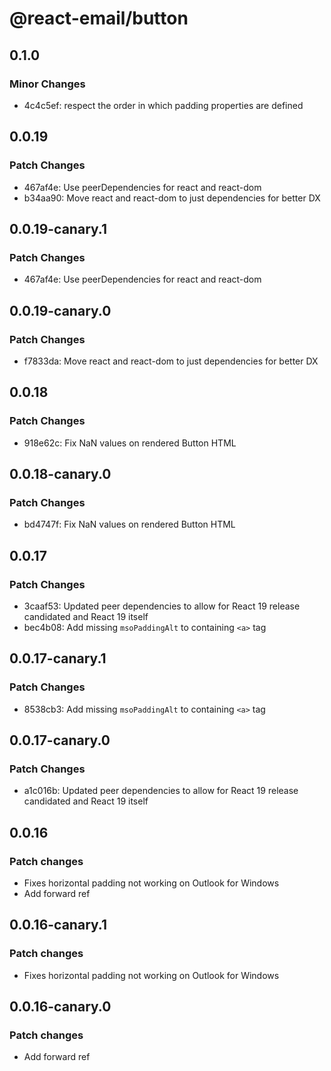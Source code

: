 # @react-email/button

## 0.1.0

### Minor Changes

- 4c4c5ef: respect the order in which padding properties are defined

## 0.0.19

### Patch Changes

- 467af4e: Use peerDependencies for react and react-dom
- b34aa90: Move react and react-dom to just dependencies for better DX

## 0.0.19-canary.1

### Patch Changes

- 467af4e: Use peerDependencies for react and react-dom

## 0.0.19-canary.0

### Patch Changes

- f7833da: Move react and react-dom to just dependencies for better DX

## 0.0.18

### Patch Changes

- 918e62c: Fix NaN values on rendered Button HTML

## 0.0.18-canary.0

### Patch Changes

- bd4747f: Fix NaN values on rendered Button HTML

## 0.0.17

### Patch Changes

- 3caaf53: Updated peer dependencies to allow for React 19 release candidated and React 19 itself
- bec4b08: Add missing `msoPaddingAlt` to containing `<a>` tag

## 0.0.17-canary.1

### Patch Changes

- 8538cb3: Add missing `msoPaddingAlt` to containing `<a>` tag

## 0.0.17-canary.0

### Patch Changes

- a1c016b: Updated peer dependencies to allow for React 19 release candidated and React 19 itself

## 0.0.16

### Patch changes

- Fixes horizontal padding not working on Outlook for Windows
- Add forward ref

## 0.0.16-canary.1

### Patch changes

- Fixes horizontal padding not working on Outlook for Windows

## 0.0.16-canary.0

### Patch changes

- Add forward ref
